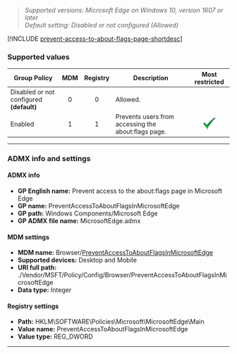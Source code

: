 <!-- ## Prevent access to the about:flags page -->
>*Supported versions: Microsoft Edge on Windows 10, version 1607 or later*<br>
>*Default setting:  Disabled or not configured (Allowed)*

[!INCLUDE [prevent-access-to-about-flags-page-shortdesc](../shortdesc/prevent-access-to-about-flags-page-shortdesc.md)]

### Supported values

|Group Policy  |MDM |Registry |Description |Most restricted |
|---|:---:|:---:|---|:---:|
|Disabled or not configured<br>**(default)** |0 |0 |Allowed. | |
|Enabled |1 |1 |Prevents users from accessing the about:flags page. |![Most restricted value](../images/check-gn.png) |
---

### ADMX info and settings
#### ADMX info
- **GP English name:** Prevent access to the about:flags page in Microsoft Edge
- **GP name:** PreventAccessToAboutFlagsInMicrosoftEdge
- **GP path:** Windows Components/Microsoft Edge
- **GP ADMX file name:** MicrosoftEdge.admx

#### MDM settings
- **MDM name:** Browser/[PreventAccessToAboutFlagsInMicrosoftEdge](https://docs.microsoft.com/en-us/windows/client-management/mdm/policy-csp-browser#browser-preventaccesstoaboutflagsinmicrosoftedge)
- **Supported devices:** Desktop and Mobile
- **URI full path:** ./Vendor/MSFT/Policy/Config/Browser/PreventAccessToAboutFlagsInMicrosoftEdge 
- **Data type:** Integer

#### Registry settings
- **Path:** HKLM\SOFTWARE\Policies\Microsoft\MicrosoftEdge\Main
- **Value name:** PreventAccessToAboutFlagsInMicrosoftEdge
- **Value type:** REG_DWORD

<hr>